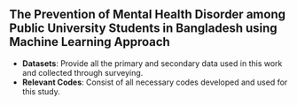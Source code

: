 ## The Prevention of Mental Health Disorder among Public University Students in Bangladesh using Machine Learning Approach

-  **Datasets**: Provide all the primary and secondary data used in this work and collected through surveying.
- **Relevant Codes**: Consist of all necessary codes developed and used for this study.
